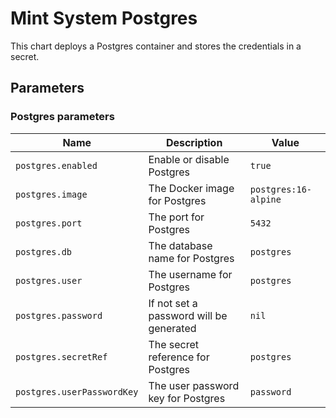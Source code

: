# Mint System Postgres

This chart deploys a Postgres container and stores the credentials in a secret.

## Parameters

### Postgres parameters

| Name                       | Description                             | Value                |
| -------------------------- | --------------------------------------- | -------------------- |
| `postgres.enabled`         | Enable or disable Postgres              | `true`               |
| `postgres.image`           | The Docker image for Postgres           | `postgres:16-alpine` |
| `postgres.port`            | The port for Postgres                   | `5432`               |
| `postgres.db`              | The database name for Postgres          | `postgres`           |
| `postgres.user`            | The username for Postgres               | `postgres`           |
| `postgres.password`        | If not set a password will be generated | `nil`                |
| `postgres.secretRef`       | The secret reference for Postgres       | `postgres`           |
| `postgres.userPasswordKey` | The user password key for Postgres      | `password`           |

